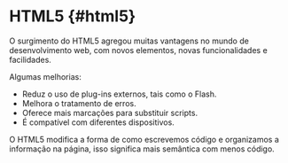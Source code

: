 # HTML5 {#html5}

O surgimento do HTML5 agregou muitas vantagens no mundo de desenvolvimento web, com novos elementos, novas funcionalidades e facilidades.

Algumas melhorias:

*   Reduz o uso de plug-ins externos, tais como o Flash.
*   Melhora o tratamento de erros.
*   Oferece mais marcações para substituir scripts.
*   É compatível com diferentes dispositivos.

O HTML5 modifica a forma de como escrevemos código e organizamos a informação na página, isso significa mais semântica com menos código.